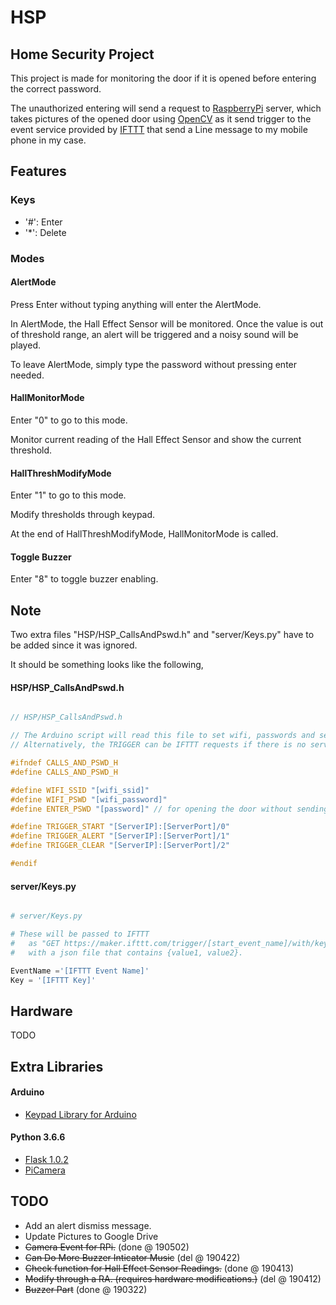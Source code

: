 # HSP

## Home Security Project
This project is made for monitoring the door if it is opened before entering the correct password.

The unauthorized entering will send a request to [RaspberryPi](https://www.raspberrypi.org/) server, which takes pictures of the opened door using [OpenCV](https://opencv.org/) as it send trigger to the event service provided by [IFTTT](https://ifttt.com/maker_webhooks) that send a Line message to my mobile phone in my case.


## Features
### Keys
* '#': Enter
* '*': Delete

### Modes
#### AlertMode
Press Enter without typing anything will enter the AlertMode.

In AlertMode, the Hall Effect Sensor will be monitored. Once the value is out of threshold range, an alert will be triggered and a noisy sound will be played.

To leave AlertMode, simply type the password without pressing enter needed.


#### HallMonitorMode
Enter "0" to go to this mode.

Monitor current reading of the Hall Effect Sensor and show the current threshold.


#### HallThreshModifyMode
Enter "1" to go to this mode.

Modify thresholds through keypad.

At the end of HallThreshModifyMode, HallMonitorMode is called.


#### Toggle Buzzer
Enter "8" to toggle buzzer enabling.


## Note
Two extra files "HSP/HSP_CallsAndPswd.h" and "server/Keys.py" have to be added since it was ignored.

It should be something looks like the following, 


#### HSP/HSP_CallsAndPswd.h
``` C++

// HSP/HSP_CallsAndPswd.h

// The Arduino script will read this file to set wifi, passwords and send proper request to the server.
// Alternatively, the TRIGGER can be IFTTT requests if there is no server envolved.

#ifndef CALLS_AND_PSWD_H
#define CALLS_AND_PSWD_H

#define WIFI_SSID "[wifi_ssid]"
#define WIFI_PSWD "[wifi_password]"
#define ENTER_PSWD "[password]" // for opening the door without sending an alert

#define TRIGGER_START "[ServerIP]:[ServerPort]/0"
#define TRIGGER_ALERT "[ServerIP]:[ServerPort]/1"
#define TRIGGER_CLEAR "[ServerIP]:[ServerPort]/2"

#endif

```

#### server/Keys.py

``` python

# server/Keys.py

# These will be passed to IFTTT 
#   as "GET https://maker.ifttt.com/trigger/[start_event_name]/with/key/[key]"
#   with a json file that contains {value1, value2}.

EventName ='[IFTTT Event Name]'
Key = '[IFTTT Key]'

```

## Hardware 
TODO

## Extra Libraries
#### Arduino
* [Keypad Library for Arduino](https://playground.arduino.cc/Code/Keypad/)
#### Python 3.6.6
* [Flask 1.0.2](http://flask.pocoo.org/)
* [PiCamera](https://picamera.readthedocs.io/en/release-1.13/#)

## TODO
* Add an alert dismiss message.
* Update Pictures to Google Drive
* ~~Camera Event for RPi.~~ (done @ 190502)
* ~~Can Do More Buzzer Inticator Music~~ (del @ 190422)
* ~~Check function for Hall Effect Sensor Readings.~~ (done @ 190413)
* ~~Modify through a RA. (requires hardware modifications.)~~ (del @ 190412)
* ~~Buzzer Part~~ (done @ 190322)

